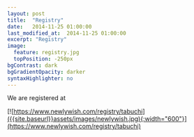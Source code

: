 ```yaml
---
layout: post
title:  "Registry"
date:   2014-11-25 01:00:00
last_modified_at:  2014-11-25 01:00:00
excerpt: "Registry"
image:
  feature: registry.jpg
  topPosition: -250px
bgContrast: dark
bgGradientOpacity: darker
syntaxHighlighter: no
---
```

We are registered at 

[![https://www.newlywish.com/registry/tabuchi]({{site.baseurl}}assets/images/newlywish.jpg){:width="600"}](https://www.newlywish.com/registry/tabuchi)

